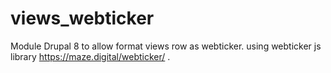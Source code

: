 # views_webticker 
Module Drupal 8 to allow format views row as webticker. using webticker js library https://maze.digital/webticker/ .

